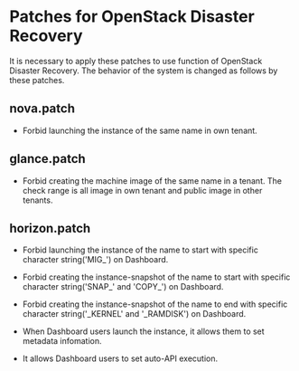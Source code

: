 Patches for OpenStack Disaster Recovery
===========================

It is necessary to apply these patches to use function of OpenStack Disaster Recovery.
The behavior of the system is changed as follows by these patches.

## nova.patch

- Forbid launching the instance of the same name in own tenant.

## glance.patch

- Forbid creating the machine image of the same name in a tenant. The check range is all image in own tenant and public image in other tenants.

## horizon.patch

- Forbid launching the instance of the name to start with specific character string('MIG_') on Dashboard.

- Forbid creating the instance-snapshot of the name to start with specific character string('SNAP_' and 'COPY_') on Dashboard.

- Forbid creating the instance-snapshot of the name to end with specific character string('_KERNEL' and '_RAMDISK') on Dashboard.

- When Dashboard users launch the instance, it allows them to set metadata infomation.

- It allows Dashboard users to set auto-API execution.
